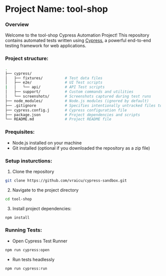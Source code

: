 # Project Name: tool-shop

### Overview

Welcome to the tool-shop Cypress Automation Project! This repository contains automated tests written using [Cypress](https://www.cypress.io/), a powerful end-to-end testing framework for web applications.

### Project structure:

```bash
.
├── cypress/
│   ├── fixtures/          # Test data files
│   ├── e2e/               # UI Test scripts
|   │   └── api/           # API Test scripts
│   ├── support/           # Custom commands and utilities
│   └── screenshots/       # Screenshots captured during test runs
├── node_modules/          # Node.js modules (ignored by default)
├── .gitignore             # Specifies intentionally untracked files to ignore
├── cypress.config.j       # Cypress configuration file
├── package.json           # Project dependencies and scripts
└── README.md              # Project README file
```

### Prequisites:

- Node.js installed on your machine
- Git installed (optional if you downloaded the repository as a zip file)

### Setup insturctions:

1. Clone the repository

```bash
git clone https://github.com/vraicu/cypress-sandbox.git
```

2. Navigate to the project directory

```bash
cd tool-shop
```

3. Install project dependencies:

```bash
npm install
```

### Running Tests:

- Open Cypress Test Runner

```bash
npm run cypress:open
```

- Run tests headlessly

```bash
npm run cypress:run
```
